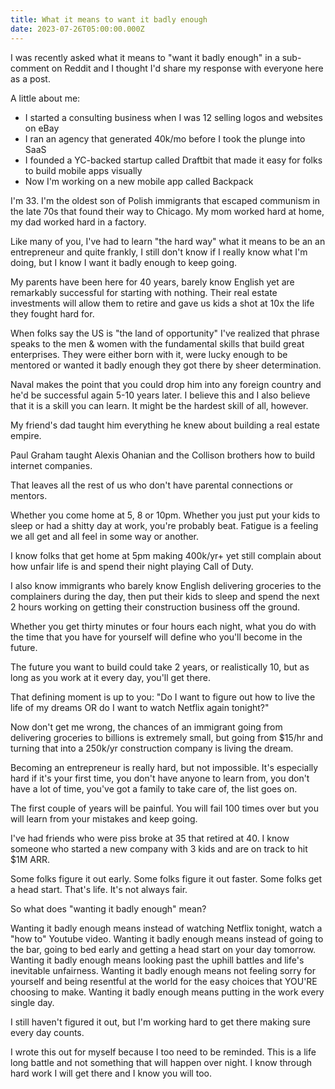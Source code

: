 ```yaml
---
title: What it means to want it badly enough
date: 2023-07-26T05:00:00.000Z
---
```


I was recently asked what it means to "want it badly enough" in a sub-comment on Reddit and I thought I'd share my response with everyone here as a post.

A little about me:

- I started a consulting business when I was 12 selling logos and websites on eBay
- I ran an agency that generated 40k/mo before I took the plunge into SaaS
- I founded a YC-backed startup called Draftbit that made it easy for folks to build mobile apps visually
- Now I'm working on a new mobile app called Backpack

I'm 33. I'm the oldest son of Polish immigrants that escaped communism in the late 70s that found their way to Chicago. My mom worked hard at home, my dad worked hard in a factory.

Like many of you, I've had to learn "the hard way" what it means to be an an entrepreneur and quite frankly, I still don't know if I really know what I'm doing, but I know I want it badly enough to keep going.

My parents have been here for 40 years, barely know English yet are remarkably successful for starting with nothing. Their real estate investments will allow them to retire and gave us kids a shot at 10x the life they fought hard for.

When folks say the US is "the land of opportunity" I've realized that phrase speaks to the men & women with the fundamental skills that build great enterprises. They were either born with it, were lucky enough to be mentored or wanted it badly enough they got there by sheer determination.

Naval makes the point that you could drop him into any foreign country and he'd be successful again 5-10 years later. I believe this and I also believe that it is a skill you can learn. It might be the hardest skill of all, however.

My friend's dad taught him everything he knew about building a real estate empire.

Paul Graham taught Alexis Ohanian and the Collison brothers how to build internet companies.

That leaves all the rest of us who don't have parental connections or mentors.

Whether you come home at 5, 8 or 10pm. Whether you just put your kids to sleep or had a shitty day at work, you're probably beat. Fatigue is a feeling we all get and all feel in some way or another.

I know folks that get home at 5pm making 400k/yr+ yet still complain about how unfair life is and spend their night playing Call of Duty.

I also know immigrants who barely know English delivering groceries to the complainers during the day, then put their kids to sleep and spend the next 2 hours working on getting their construction business off the ground.

Whether you get thirty minutes or four hours each night, what you do with the time that you have for yourself will define who you'll become in the future.

The future you want to build could take 2 years, or realistically 10, but as long as you work at it every day, you'll get there.

That defining moment is up to you: "Do I want to figure out how to live the life of my dreams OR do I want to watch Netflix again tonight?"

Now don't get me wrong, the chances of an immigrant going from delivering groceries to billions is extremely small, but going from $15/hr and turning that into a 250k/yr construction company is living the dream.

Becoming an entrepreneur is really hard, but not impossible. It's especially hard if it's your first time, you don't have anyone to learn from, you don't have a lot of time, you've got a family to take care of, the list goes on.

The first couple of years will be painful. You will fail 100 times over but you will learn from your mistakes and keep going.

I've had friends who were piss broke at 35 that retired at 40. I know someone who started a new company with 3 kids and are on track to hit $1M ARR.

Some folks figure it out early. Some folks figure it out faster. Some folks get a head start. That's life. It's not always fair.

So what does "wanting it badly enough" mean?

Wanting it badly enough means instead of watching Netflix tonight, watch a "how to" Youtube video.
Wanting it badly enough means instead of going to the bar, going to bed early and getting a head start on your day tomorrow.
Wanting it badly enough means looking past the uphill battles and life's inevitable unfairness.
Wanting it badly enough means not feeling sorry for yourself and being resentful at the world for the easy choices that YOU'RE choosing to make.
Wanting it badly enough means putting in the work every single day.

I still haven't figured it out, but I'm working hard to get there making sure every day counts.

I wrote this out for myself because I too need to be reminded. This is a life long battle and not something that will happen over night. I know through hard work I will get there and I know you will too.
